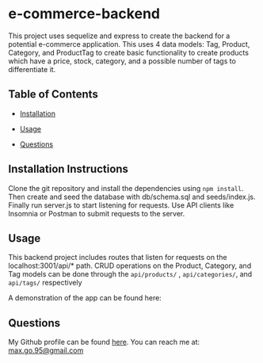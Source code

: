 # e-commerce-backend



This project uses sequelize and express to create the backend for a potential e-commerce application. This uses 4 data models: Tag, Product, Category, and ProductTag to create basic functionality to create products which have a price, stock, category, and a possible number of tags to differentiate it. 

## Table of Contents

* [Installation](#installation)

* [Usage](#usage)

* [Questions](#questions)


## Installation Instructions <a name="installation"></a>
Clone the git repository and install the dependencies using ```npm install```. Then create and seed the database with  db/schema.sql and seeds/index.js. Finally run server.js to start listening for requests. Use API clients like Insomnia or Postman to submit requests to the server.


## Usage <a name="usage"></a>

This backend project includes routes that listen for requests on the localhost:3001/api/* path. CRUD operations on the Product, Category, and Tag models can be done through the 
```api/products/``` , ```api/categories/```, and ```api/tags/``` respectively


A demonstration of the app can be found here: 


## Questions <a name="questions"></a>
My Github profile can be found [here](https://github.com/smg061). 
You can reach me at: max.go.95@gmail.com

